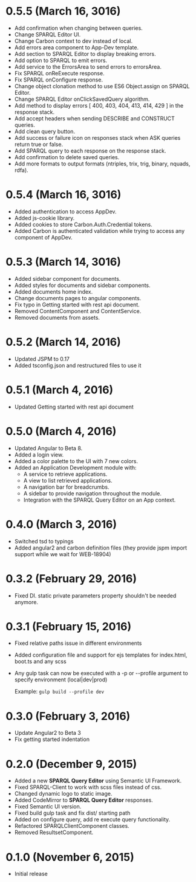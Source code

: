 # 0.5.5 (March 16, 3016)
* Add confirmation when changing between queries.
* Change SPARQL Editor UI.
* Change Carbon context to dev instead of local.
* Add errors area component to App-Dev template.
* Add section to SPARQL Editor to display breaking errors.
* Add option to SPARQL to emit errors.
* Add service to the ErrorsArea to send errors to errorsArea.
* Fix SPARQL onReExecute response.
* Fix SPARQL onConfigure response.
* Change object clonation method to use ES6 Object.assign on SPARQL Editor.
* Change SPARQL Editor onClickSavedQuery algorithm.
* Add method to display errors [ 400, 403, 404, 413, 414, 429 ] in the response stack.
* Add accept headers when sending DESCRIBE and CONSTRUCT queries.
* Add clean query button.
* Add success or failure icon on responses stack when ASK queries return true or false.
* Add SPARQL query to each response on the response stack.
* Add confirmation to delete saved queries.
* Add more formats to output formats (ntriples, trix, trig, binary, nquads, rdfa).

# 0.5.4 (March 16, 3016)
* Added authentication to access AppDev.
* Added js-cookie library.
* Added cookies to store Carbon.Auth.Credential tokens.
* Added Carbon is authenticated validation while trying to access any component of AppDev.

# 0.5.3 (March 14, 3016)
* Added sidebar component for documents.
* Added styles for documents and sidebar components.
* Added documents home index.
* Change documents pages to angular components.
* Fix typo in Getting started with rest api document.
* Removed ContentComponent and ContentService.
* Removed documents from assets.

# 0.5.2 (March 14, 2016)
* Updated JSPM to 0.17
* Added tsconfig.json and restructured files to use it

# 0.5.1 (March 4, 2016)
* Updated Getting started with rest api document

# 0.5.0 (March 4, 2016)
* Updated Angular to Beta 8.
* Added a login view.
* Added a color palette to the UI with 7 new colors.
* Added an Application Development module with:
    *  A service to retrieve applications.
    *  A view to list retrieved applications.
    *  A navigation bar for breadcrumbs.
    *  A sidebar to provide navigation throughout the module.
    *  Integration with the SPARQL Query Editor on an App context.

# 0.4.0 (March 3, 2016)
* Switched tsd to typings
* Added angular2 and carbon definition files (they provide jspm import support while we wait for WEB-18904)

# 0.3.2 (February 29, 2016)
* Fixed DI. static private parameters property shouldn't be needed anymore.

# 0.3.1 (February 15, 2016)
* Fixed relative paths issue in different environments
* Added configuration file and support for ejs templates for index.html, boot.ts and any scss
* Any gulp task can now be executed with a -p or --profile argument to specify environment (local|dev|prod)
   
   Example: `gulp build --profile dev`

# 0.3.0 (February 3, 2016)
* Update Angular2 to Beta 3
* Fix getting started indentation

# 0.2.0 (December 9, 2015)
* Added a new **SPARQL Query Editor** using Semantic UI Framework.
* Fixed SPARQL-Client to work with scss files instead of css.
* Changed dynamic logo to static image.
* Added CodeMirror to **SPARQL Query Editor** responses.
* Fixed Semantic UI version.
* Fixed build gulp task and fix dist/ starting path	
* Added on configure query, add re execute query functionality.
* Refactored SPARQLClientComponent classes.
* Removed ResultsetComponent.

# 0.1.0 (November 6, 2015)
* Initial release
